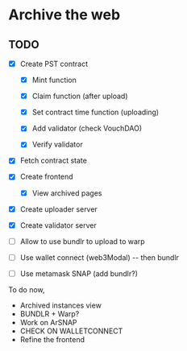 # Archive the web

## TODO

- [x] Create PST contract

  - [x] Mint function
  - [x] Claim function (after upload)

  - [x] Set contract time function (uploading)
  - [x] Add validator (check VouchDAO)
  - [x] Verify validator

- [x] Fetch contract state

- [x] Create frontend

  - [x] View archived pages

- [x] Create uploader server
- [x] Create validator server

- [ ] Allow to use bundlr to upload to warp
- [ ] Use wallet connect (web3Modal) -- then bundlr
- [ ] Use metamask SNAP (add bundlr?)

To do now,

- Archived instances view
- BUNDLR + Warp?
- Work on ArSNAP
- CHECK ON WALLETCONNECT
- Refine the frontend
